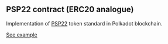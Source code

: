 ## PSP22 contract (ERC20 analogue)

Implementation of [PSP22](https://github.com/w3f/PSPs/blob/master/PSPs/psp-22.md) token standard in Polkadot blockchain.

[See example](https://727-Ventures.github.io/openbrush-contracts/smart-contracts/psp22/psp22)
